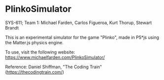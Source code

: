 # PlinkoSimulator
SYS-611; Team 1: Michael Farden, Carlos Figueroa, Kurt Thorup, Stewart Brandt

This is an experimental simulator for the game "Plinko", made in P5*js using the Matter.js physics engine.

To use, visit the following website: https://www.michaelfarden.com/PlinkoSimulator/

Reference: Daniel Shiffman, "The Coding Train" (https://thecodingtrain.com/)
